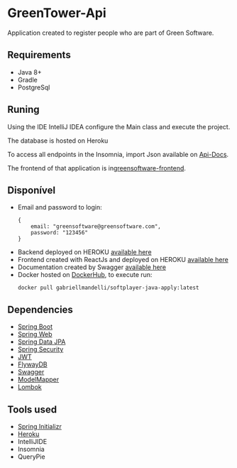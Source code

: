 # GreenTower-Api
Application created to register people who are part of Green Software.

## Requirements
- Java 8+
- Gradle
- PostgreSql

## Runing
Using the IDE IntelliJ IDEA configure the Main class and execute the project.

The database is hosted on Heroku

To access all endpoints in the Insomnia, import Json available on [Api-Docs](https://greentower-backend.herokuapp.com/v2/api-docs).  

The frontend of that application is in[greensoftware-frontend](https://github.com/gabriellmandelli/greentower-frontend).

## Disponível
- Email and password to login:
    ```
    {
        email: "greensoftware@greensoftware.com",
        password: "123456"
    }
    ```
- Backend deployed on HEROKU [available here](https://greentower-backend.herokuapp.com/)
- Frontend created with ReactJs and deployed on HEROKU [available here](https://greentower-frontend.herokuapp.com/)
- Documentation created by Swagger [available here](https://greentower-backend.herokuapp.com/swagger-ui.html#/)
- Docker hosted on [DockerHub](https://hub.docker.com/r/gabriellmandelli/greentower), to execute run:  
    ```
    docker pull gabriellmandelli/softplayer-java-apply:latest
    ```

## Dependencies
- [Spring Boot](https://spring.io/projects/spring-boot)
- [Spring Web](https://docs.spring.io/spring-boot/docs/2.2.6.RELEASE/reference/htmlsingle/#boot-features-developing-web-applications)
- [Spring Data JPA](https://docs.spring.io/spring-boot/docs/2.2.6.RELEASE/reference/htmlsingle/#boot-features-jpa-and-spring-data)
- [Spring Security](https://docs.spring.io/spring-boot/docs/2.2.6.RELEASE/reference/htmlsingle/#boot-features-security)
- [JWT](https://jwt.io/)
- [FlywayDB](https://flywaydb.org/)
- [Swagger](https://swagger.io/)
- [ModelMapper](http://modelmapper.org/)
- [Lombok](https://projectlombok.org/)

## Tools used
- [Spring Initializr](https://start.spring.io/)
- [Heroku](https://www.heroku.com/)
- IntelliJIDE
- Insomnia
- QueryPie